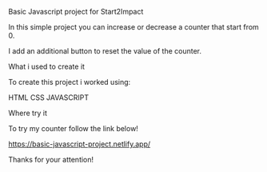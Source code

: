 Basic Javascript project for Start2Impact 

In this simple project you can increase or decrease a counter that start from 0.

I add an additional button to reset the value of the counter.


What i used to create it

To create this project i worked using: 

HTML
CSS
JAVASCRIPT


Where try it 

 

To try my counter follow the link below!

https://basic-javascript-project.netlify.app/

Thanks for your attention!



